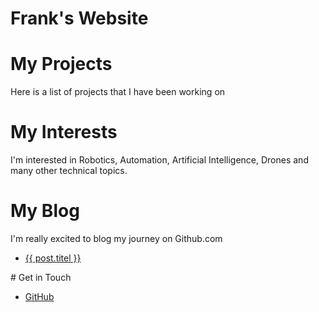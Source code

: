 # Frank's Website
# My Projects
Here is a list of projects that I have been working on
# My Interests
I'm interested in Robotics, Automation, Artificial Intelligence, Drones and many
other technical topics.
# My Blog
I'm really excited to blog my journey on Github.com
<ul>
  <li>
    <a href="{{ post.url }}">{{ post.titel }}</a>
  </li>
</ul>
# Get in Touch
<ul>
  <li>
    <a href="https://github.com/{{ site.github_username}}">GitHub</a>
  </li>
</ul>
